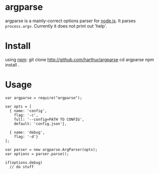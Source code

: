 # argparse
argparse is a mainly-correct options parser for [node.js](http://nodejs.org/). It parses `process.argv`. Currently it does not print out 'help'.

# Install
using [npm](http://github.com/isaacs/npm):
	git clone http://github.com/harthur/argparse
	cd argparse
	npm install .

# Usage
	var argparse = require("argparse");
	
	var opts = [
	  { name: 'config',
	    flag: '-c',
	    full: '--config=PATH TO CONFIG',
	    default: 'config.json'},
	
	  { name: 'debug',
	    flag: '-d'}
	];
	
	var parser = new argparse.ArgParser(opts);
	var options = parser.parse();

	if(options.debug)
	  // do stuff